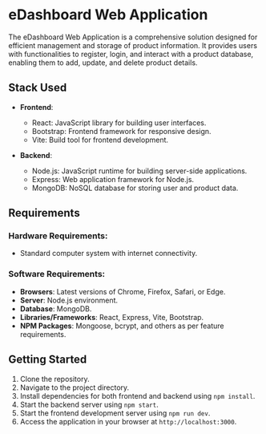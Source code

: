 # eDashboard Web Application

The eDashboard Web Application is a comprehensive solution designed for efficient management and storage of product information. It provides users with functionalities to register, login, and interact with a product database, enabling them to add, update, and delete product details.

## Stack Used

- **Frontend**:
  - React: JavaScript library for building user interfaces.
  - Bootstrap: Frontend framework for responsive design.
  - Vite: Build tool for frontend development.
  
- **Backend**:
  - Node.js: JavaScript runtime for building server-side applications.
  - Express: Web application framework for Node.js.
  - MongoDB: NoSQL database for storing user and product data.
  
## Requirements

### Hardware Requirements:
- Standard computer system with internet connectivity.

### Software Requirements:
- **Browsers**: Latest versions of Chrome, Firefox, Safari, or Edge.
- **Server**: Node.js environment.
- **Database**: MongoDB.
- **Libraries/Frameworks**: React, Express, Vite, Bootstrap.
- **NPM Packages**: Mongoose, bcrypt, and others as per feature requirements.

## Getting Started

1. Clone the repository.
2. Navigate to the project directory.
3. Install dependencies for both frontend and backend using `npm install`.
4. Start the backend server using `npm start`.
5. Start the frontend development server using `npm run dev`.
6. Access the application in your browser at `http://localhost:3000`.
